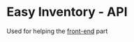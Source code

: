 # Easy Inventory - API

Used for helping the [front-end](https://github.com/gustavenrique/easy-inventory) part
